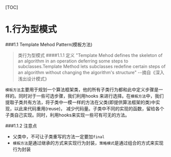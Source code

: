 [TOC]
# 1.行为型模式
###1.1 Template Mehod Pattern(模板方法)
>类行为型模式
####1.1.1 定义
>"Template Mehod defines the skeleton of an algorithm in an operation deferring some steps to subclasses.Template
Method lets subclasses redefine certain steps of an algorithm without changing the  algorithm's
structure" --摘自《深入浅出设计模式》

`模板方法`主要用于规划一个算法框架类，他的所有子类行为都和此中定义步骤是一样的。同时对于一些可选步骤，我们利用hooks
来进行选择。在`模板方法`中，我们提取子类共有方法，将子类中一模一样的方法在父类(即提供算法框架的类)中实现，以此来代码重用(reuse)，
减少代码量。子类中不同的实现的函数，留给各个子类自己实现。同时，利用hooks来实现一些可有可无的方法。

###1.1.2 注意点
* 父类中，不可让子类重写的方法一定要加`final`
* `模板方法`是通过继承的方式来实现行为封装，`策略模式`是通过组合的方式来实现行为封装

